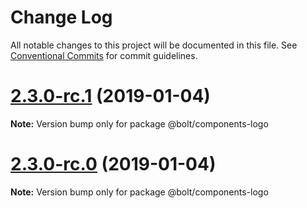 # Change Log

All notable changes to this project will be documented in this file.
See [Conventional Commits](https://conventionalcommits.org) for commit guidelines.

# [2.3.0-rc.1](https://github.com/bolt-design-system/bolt/tree/master/packages/components/bolt-logo/compare/vv2.3.0-rc.0...v2.3.0-rc.1) (2019-01-04)

**Note:** Version bump only for package @bolt/components-logo





# [2.3.0-rc.0](https://github.com/bolt-design-system/bolt/tree/master/packages/components/bolt-logo/compare/v2.2.1...v2.3.0-rc.0) (2019-01-04)

**Note:** Version bump only for package @bolt/components-logo
